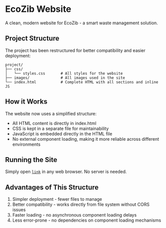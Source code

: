 # EcoZib Website

A clean, modern website for EcoZib - a smart waste management solution.

## Project Structure

The project has been restructured for better compatibility and easier deployment:

```
project/
├── css/
│   └── styles.css       # All styles for the website
├── images/              # All images used in the site
└── index.html           # Complete HTML with all sections and inline JS
```

## How it Works

The website now uses a simplified structure:
- All HTML content is directly in index.html
- CSS is kept in a separate file for maintainability
- JavaScript is embedded directly in the HTML file
- No external component loading, making it more reliable across different environments

## Running the Site

Simply open [`link`](https://zenithura.github.io/ecozib/) in any web browser. No server is needed.

## Advantages of This Structure

1. Simpler deployment - fewer files to manage
2. Better compatibility - works directly from file system without CORS issues
3. Faster loading - no asynchronous component loading delays
4. Less error-prone - no dependencies on component loading mechanisms 
